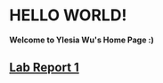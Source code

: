 # HELLO WORLD!

**Welcome to Ylesia Wu's Home Page :)**

## [Lab Report 1]([http://a.com](https://ylesia-wu.github.io/cse15l-lab-reports/lab-report-1.html)https://ylesia-wu.github.io/cse15l-lab-reports/lab-report-1.html)
